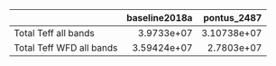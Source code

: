 |                          |   baseline2018a |   pontus_2487 |
|:-------------------------|----------------:|--------------:|
| Total Teff all bands     |     3.9733e+07  |   3.10738e+07 |
| Total Teff WFD all bands |     3.59424e+07 |   2.7803e+07  |
